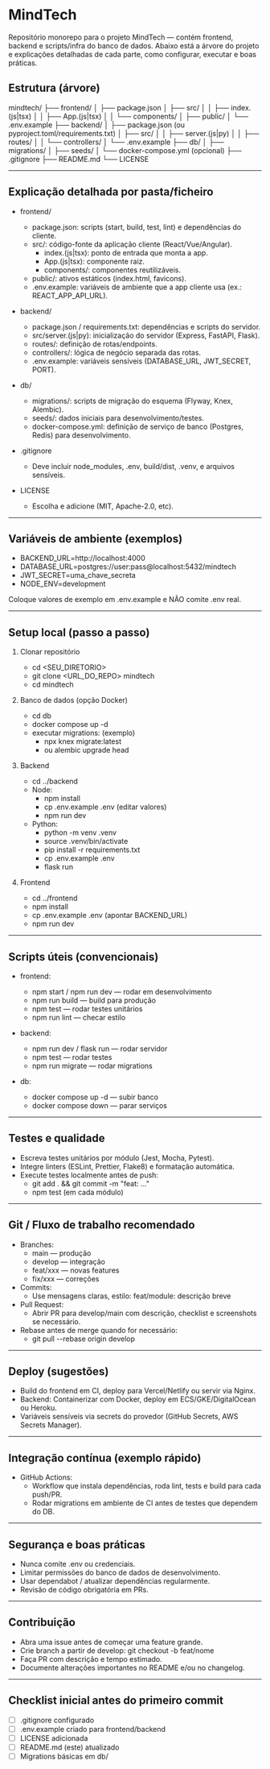 # MindTech

Repositório monorepo para o projeto MindTech — contém frontend, backend e scripts/infra do banco de dados. Abaixo está a árvore do projeto e explicações detalhadas de cada parte, como configurar, executar e boas práticas.



## Estrutura (árvore)

mindtech/
├── frontend/
│   ├── package.json
│   ├── src/
│   │   ├── index.(js|tsx)
│   │   ├── App.(js|tsx)
│   │   └── components/
│   ├── public/
│   └── .env.example
├── backend/
│   ├── package.json (ou pyproject.toml/requirements.txt)
│   ├── src/
│   │   ├── server.(js|py)
│   │   ├── routes/
│   │   └── controllers/
│   └── .env.example
├── db/
│   ├── migrations/
│   ├── seeds/
│   └── docker-compose.yml (opcional)
├── .gitignore
├── README.md
└── LICENSE



---

## Explicação detalhada por pasta/ficheiro

- frontend/
  - package.json: scripts (start, build, test, lint) e dependências do cliente.
  - src/: código-fonte da aplicação cliente (React/Vue/Angular).
    - index.(js|tsx): ponto de entrada que monta a app.
    - App.(js|tsx): componente raiz.
    - components/: componentes reutilizáveis.
  - public/: ativos estáticos (index.html, favicons).
  - .env.example: variáveis de ambiente que a app cliente usa (ex.: REACT_APP_API_URL).

- backend/
  - package.json / requirements.txt: dependências e scripts do servidor.
  - src/server.(js|py): inicialização do servidor (Express, FastAPI, Flask).
  - routes/: definição de rotas/endpoints.
  - controllers/: lógica de negócio separada das rotas.
  - .env.example: variáveis sensíveis (DATABASE_URL, JWT_SECRET, PORT).

- db/
  - migrations/: scripts de migração do esquema (Flyway, Knex, Alembic).
  - seeds/: dados iniciais para desenvolvimento/testes.
  - docker-compose.yml: definição de serviço de banco (Postgres, Redis) para desenvolvimento.

- .gitignore
  - Deve incluir node_modules, .env, build/dist, .venv, e arquivos sensíveis.

- LICENSE
  - Escolha e adicione (MIT, Apache-2.0, etc).

---

## Variáveis de ambiente (exemplos)

- BACKEND_URL=http://localhost:4000
- DATABASE_URL=postgres://user:pass@localhost:5432/mindtech
- JWT_SECRET=uma_chave_secreta
- NODE_ENV=development

Coloque valores de exemplo em .env.example e NÃO comite .env real.

---

## Setup local (passo a passo)

1. Clonar repositório
   - cd <SEU_DIRETORIO>
   - git clone <URL_DO_REPO> mindtech
   - cd mindtech

2. Banco de dados (opção Docker)
   - cd db
   - docker compose up -d
   - executar migrations: (exemplo)
     - npx knex migrate:latest
     - ou alembic upgrade head

3. Backend
   - cd ../backend
   - Node:
     - npm install
     - cp .env.example .env (editar valores)
     - npm run dev
   - Python:
     - python -m venv .venv
     - source .venv/bin/activate
     - pip install -r requirements.txt
     - cp .env.example .env
     - flask run

4. Frontend
   - cd ../frontend
   - npm install
   - cp .env.example .env (apontar BACKEND_URL)
   - npm run dev

---

## Scripts úteis (convencionais)

- frontend:
  - npm start / npm run dev — rodar em desenvolvimento
  - npm run build — build para produção
  - npm test — rodar testes unitários
  - npm run lint — checar estilo

- backend:
  - npm run dev / flask run — rodar servidor
  - npm test — rodar testes
  - npm run migrate — rodar migrations

- db:
  - docker compose up -d — subir banco
  - docker compose down — parar serviços

---

## Testes e qualidade

- Escreva testes unitários por módulo (Jest, Mocha, Pytest).
- Integre linters (ESLint, Prettier, Flake8) e formatação automática.
- Execute testes localmente antes de push:
  - git add . && git commit -m "feat: ..."
  - npm test (em cada módulo)

---

## Git / Fluxo de trabalho recomendado

- Branches:
  - main — produção
  - develop — integração
  - feat/xxx — novas features
  - fix/xxx — correções
- Commits:
  - Use mensagens claras, estilo: feat/module: descrição breve
- Pull Request:
  - Abrir PR para develop/main com descrição, checklist e screenshots se necessário.
- Rebase antes de merge quando for necessário:
  - git pull --rebase origin develop

---

## Deploy (sugestões)

- Build do frontend em CI, deploy para Vercel/Netlify ou servir via Nginx.
- Backend: Containerizar com Docker, deploy em ECS/GKE/DigitalOcean ou Heroku.
- Variáveis sensíveis via secrets do provedor (GitHub Secrets, AWS Secrets Manager).

---

## Integração contínua (exemplo rápido)

- GitHub Actions:
  - Workflow que instala dependências, roda lint, tests e build para cada push/PR.
  - Rodar migrations em ambiente de CI antes de testes que dependem do DB.

---

## Segurança e boas práticas

- Nunca comite .env ou credenciais.
- Limitar permissões do banco de dados de desenvolvimento.
- Usar dependabot / atualizar dependências regularmente.
- Revisão de código obrigatória em PRs.

---

## Contribuição

- Abra uma issue antes de começar uma feature grande.
- Crie branch a partir de develop: git checkout -b feat/nome
- Faça PR com descrição e tempo estimado.
- Documente alterações importantes no README e/ou no changelog.

---

## Checklist inicial antes do primeiro commit
- [ ] .gitignore configurado
- [ ] .env.example criado para frontend/backend
- [ ] LICENSE adicionada
- [ ] README.md (este) atualizado
- [ ] Migrations básicas em db/
